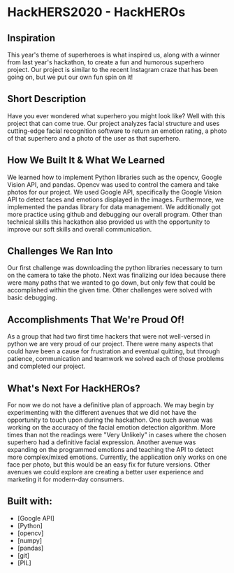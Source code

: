 # HackHERS2020 - HackHEROs

## Inspiration
This year's theme of superheroes is what inspired us, along with a winner from last year's hackathon, to create a fun and humorous superhero project. Our project is similar to the recent Instagram craze that has been going on, but we put our own fun spin on it!

## Short Description
Have you ever wondered what superhero you might look like? Well with this project that can come true. Our project analyzes facial structure and uses cutting-edge facial recognition software to return an emotion rating, a photo of that superhero and a photo of the user as that superhero.

## How We Built It & What We Learned
We learned how to implement Python libraries such as the opencv, Google Vision API, and pandas.  Opencv was used to control the camera and take photos for our project. We used Google API, specifically the Google Vision API to detect faces and emotions displayed in the images.  Furthermore, we implemented the pandas library for data management. We additionally got more practice using github and debugging our overall program. Other than technical skills this hackathon also provided us with the opportunity to improve our soft skills and overall communication.

## Challenges We Ran Into
Our first challenge was downloading the python libraries necessary to turn on the camera to take the photo. Next was finalizing our idea because there were many paths that we wanted to go down, but only few that could be accomplished within the given time. Other challenges were solved with basic debugging.

## Accomplishments That We're Proud Of!
As a group that had two first time hackers that were not well-versed in python we are very proud of our project. There were many aspects that could have been a cause for frustration and eventual quitting, but through patience, communication and teamwork we solved each of those problems and completed our project.

## What's Next For HackHEROs? 
For now we do not have a definitive plan of approach. We may begin by experimenting with the different avenues that we did not have the opportunity to touch upon during the hackathon. One such avenue was working on the accuracy of the facial emotion detection algorithm. More times than not the readings were "Very Unlikely" in cases where the chosen superhero had a definitive facial expression. Another avenue was expanding on the programmed emotions and teaching the API to detect more complex/mixed emotions. Currently, the application only works on one face per photo, but this would be an easy fix for future versions. Other avenues we could explore are creating a better user experience and marketing it for modern-day consumers.

## Built with:
* [Google API]
* [Python]
* [opencv]
* [numpy]
* [pandas]
* [git]
* [PIL]
